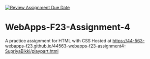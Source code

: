 [![Review Assignment Due Date](https://classroom.github.com/assets/deadline-readme-button-24ddc0f5d75046c5622901739e7c5dd533143b0c8e959d652212380cedb1ea36.svg)](https://classroom.github.com/a/4tKarLeg)
# WebApps-F23-Assignment-4
A practice assignment for HTML with CSS
Hosted at https://44-563-webapps-f23.github.io/44563-webapps-f23-assignment4-SupriyaBikki/playpart.html